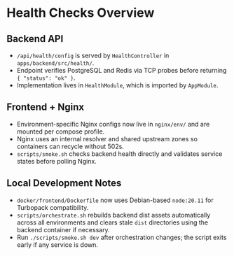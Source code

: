 # Health Checks Overview

## Backend API

- `/api/health/config` is served by `HealthController` in `apps/backend/src/health/`.
- Endpoint verifies PostgreSQL and Redis via TCP probes before returning `{ "status": "ok" }`.
- Implementation lives in `HealthModule`, which is imported by `AppModule`.

## Frontend + Nginx

- Environment-specific Nginx configs now live in `nginx/env/` and are mounted per compose profile.
- Nginx uses an internal resolver and shared upstream zones so containers can recycle without 502s.
- `scripts/smoke.sh` checks backend health directly and validates service states before polling Nginx.

## Local Development Notes

- `docker/frontend/Dockerfile` now uses Debian-based `node:20.11` for Turbopack compatibility.
- `scripts/orchestrate.sh` rebuilds backend dist assets automatically across all environments and clears stale `dist` directories using the backend container if necessary.
- Run `./scripts/smoke.sh dev` after orchestration changes; the script exits early if any service is down.
